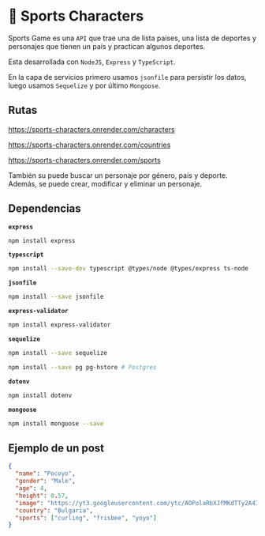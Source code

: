 # 🏅 Sports Characters

Sports Game es una `API` que trae una de lista países, una lista de deportes y personajes que tienen un país y practican algunos deportes.

Esta desarrollada con `NodeJS`, `Express` y `TypeScript`.

En la capa de servicios primero usamos `jsonfile` para persistir los datos, luego usamos `Sequelize` y por último `Mongoose`.

## Rutas

https://sports-characters.onrender.com/characters

https://sports-characters.onrender.com/countries

https://sports-characters.onrender.com/sports

También su puede buscar un personaje por género, país y deporte. Además, se puede crear, modificar y eliminar un personaje.

## Dependencias

**`express`**

```bash
npm install express
```

**`typescript`**

```bash
npm install --save-dev typescript @types/node @types/express ts-node
```

**`jsonfile`**

```bash
npm install --save jsonfile
```

**`express-validator`**

```bash
npm install express-validator
```

**`sequelize`**

```bash
npm install --save sequelize
```

```bash
npm install --save pg pg-hstore # Postgres
```

**`dotenv`**

```bash
npm install dotenv
```

**`mongoose`**

```bash
npm install mongoose --save
```

## Ejemplo de un post

```json
{
  "name": "Pocoyo",
  "gender": "Male",
  "age": 4,
  "height": 0.57,
  "image": "https://yt3.googleusercontent.com/ytc/AOPolaRbXJfMKdTTy2A4IJwAtZUku7Ze8f96A_Qf1ByM1kw=s900-c-k-c0x00ffffff-no-rj",
  "country": "Bulgaria",
  "sports": ["curling", "frisbee", "yoyo"]
}
```
